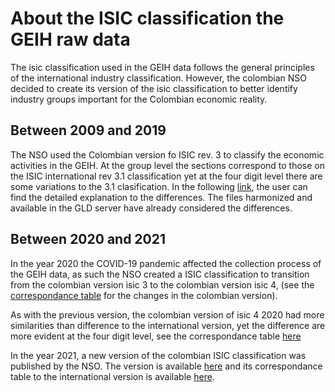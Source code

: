 
# About the ISIC classification the GEIH raw data

The isic classification used in the GEIH data follows the general principles of the international industry classification. However, the colombian NSO decided to create its version of the isic classification to better identify industry groups important for the Colombian economic reality. 

## Between 2009 and 2019

The NSO used the Colombian version fo ISIC rev. 3 to classify the economic activities in the GEIH. At the group level the sections correspond to those on the ISIC international rev 3.1 classification yet at the four digit level there are some variations to the 3.1 clasification. In the following [link](https://www.dane.gov.co/files/sen/nomenclatura/tablasCorrelativas/TablasCorrelativasCIIURev3_1A_C.pdf), the user can find the detailed explanation to the differences. The files harmonized and available in the GLD server have already considered the differences. 

## Between 2020 and 2021

In the year 2020 the COVID-19 pandemic affected the collection process of the GEIH data, as such the NSO created a ISIC classification to transition from the colombian version isic 3 to the colombian version isic 4, (see the [correspondance table](https://view.officeapps.live.com/op/view.aspx?src=https%3A%2F%2Fwww.dane.gov.co%2Ffiles%2Fsen%2Fnomenclatura%2FtablasCorrelativas%2FTC-CIIU-3ACvsCIIU-4AC-2020.xlsx&wdOrigin=BROWSELINK) for the changes in the colombian version).  

As with the previous version, the colombian version of isic 4 2020 had more similarities than difference to the international version, yet the difference are more evident at the four digit level, see the correspondance table [here](https://view.officeapps.live.com/op/view.aspx?src=https%3A%2F%2Fwww.dane.gov.co%2Ffiles%2Fsen%2Fnomenclatura%2FtablasCorrelativas%2FTC-CIIU-4AC-2020-vsCIIU-4Int.xls&wdOrigin=BROWSELINK)

In the year 2021, a new version of the colombian ISIC classification was published by the NSO. The version is available [here](https://view.officeapps.live.com/op/view.aspx?src=https%3A%2F%2Fwww.dane.gov.co%2Ffiles%2Fsen%2Fnomenclatura%2FtablasCorrelativas%2FTC_CIIU4AC-CIIU4AC2020.xls&wdOrigin=BROWSELINK) and its correspondance table to the international version is available [here](https://view.officeapps.live.com/op/view.aspx?src=https%3A%2F%2Fwww.dane.gov.co%2Ffiles%2Fsen%2Fnomenclatura%2FtablasCorrelativas%2FTC-CIIU-4-Int-vsCIIU-4AC-2020.xls&wdOrigin=BROWSELINK). 
